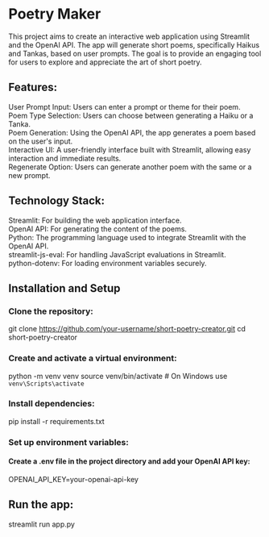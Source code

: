 # Poetry Maker

This project aims to create an interactive web application using Streamlit and the OpenAI API. The app will generate short poems, specifically Haikus and Tankas, based on user prompts. The goal is to provide an engaging tool for users to explore and appreciate the art of short poetry.

## Features:

User Prompt Input: Users can enter a prompt or theme for their poem. 
<br />
Poem Type Selection: Users can choose between generating a Haiku or a Tanka. 
<br />
Poem Generation: Using the OpenAI API, the app generates a poem based on the user's input.
<br />
Interactive UI: A user-friendly interface built with Streamlit, allowing easy interaction and immediate results.
<br />
Regenerate Option: Users can generate another poem with the same or a new prompt.
<br />

## Technology Stack:

Streamlit: For building the web application interface.
<br />
OpenAI API: For generating the content of the poems.
<br />
Python: The programming language used to integrate Streamlit with the OpenAI API.
<br />
streamlit-js-eval: For handling JavaScript evaluations in Streamlit.
<br />
python-dotenv: For loading environment variables securely.
<br />

## Installation and Setup

### Clone the repository:
git clone https://github.com/your-username/short-poetry-creator.git
cd short-poetry-creator

### Create and activate a virtual environment:
python -m venv venv
source venv/bin/activate  # On Windows use `venv\Scripts\activate`

### Install dependencies:
pip install -r requirements.txt

### Set up environment variables:
#### Create a .env file in the project directory and add your OpenAI API key:

OPENAI_API_KEY=your-openai-api-key

## Run the app:
streamlit run app.py
